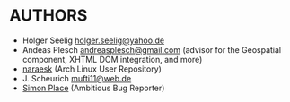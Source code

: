 
AUTHORS
==================================================

* Holger Seelig <holger.seelig@yahoo.de>
* Andeas Plesch <andreasplesch@gmail.com> (advisor for the Geospatial component, XHTML DOM integration, and more)
* [naraesk](https://github.com/naraesk) (Arch Linux User Repository)
* J. Scheurich <mufti11@web.de>
* [Simon Place](https://github.com/splace) (Ambitious Bug Reporter)
